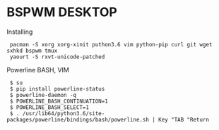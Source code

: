 BSPWM DESKTOP
====
Installing

     pacman -S xorg xorg-xinit puthon3.6 vim python-pip curl git wget sxhkd bspwm tmux
     yaourt -S rxvt-unicode-patched

Powerline BASH, VIM

     $ su
     $ pip install powerline-status
     $ powerline-daemon -q
     $ POWERLINE_BASH_CONTINUATION=1
     $ POWERLINE_BASH_SELECT=1
     $ . /usr/lib64/python3.6/site-packages/powerline/bindings/bash/powerline.sh | Key "TAB "Return
